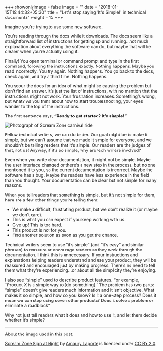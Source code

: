 +++
showonlyimage = false
image = ""
date = "2018-01-15T19:44:32+05:30"
title = "Let's stop saying 'It's Simple!' in technical documents"
weight = 15
+++

Imagine you're trying to use some new software.

<!--more-->

You’re reading through the docs while it downloads. The docs seem like a straightforward list of instructions for getting up and running…not much explanation about everything the software can do, but maybe that will be clearer when you’re actually using it.

Finally! You open terminal or command prompt and type in the first command, following the instructions exactly. Nothing happens. Maybe you read incorrectly. You try again. Nothing happens. You go back to the docs, check again, and try a third time. Nothing happens.

You scour the docs for an idea of what might be causing the problem but don’t find an answer. It’s just the list of instructions, with no mention that the instructions might not work. Your frustration increases. Something’s wrong, but what? As you think about how to start troubleshooting, your eyes wander to the top of the instructions.

The first sentence says, **“Ready to get started? It’s simple!”**

![Photograph of Scream Zone carnival ride](/img/scream_zone.jpg)

Fellow technical writers, we can do better. Our goal might be to make it simple, but we can’t assume that we made it simple for everyone, and we shouldn’t be telling readers that it’s simple. Our readers are the judges of that, not us! Anyway, if it’s so simple, why are tech writers involved?

Even when you write clear documentation, it might not be simple. Maybe the user interface changed or there’s a new step in the process, but no one mentioned it to you, so the current documentation is incorrect. Maybe the software has a bug. Maybe the readers have less experience in the field than you thought. Your documentation can be clear but not simple for many reasons.

When you tell readers that something is simple, but it’s not simple for them, here are a few other things you’re telling them:

- We make a difficult, frustrating product, but we don’t realize it (or maybe we don’t care).
- This is what you can expect if you keep working with us.
- Give up! This is too hard.
- This product is not for you.
- Find another solution as soon as you get the chance.

Technical writers seem to use “it’s simple” (and “it’s easy” and similar phrases) to reassure or encourage readers as they work through the documentation. I think this is unnecessary. If your instructions and explanations helping readers understand and use your product, they will be reassured and encouraged just by making progress. There’s no need to tell them what they’re experiencing…or about all the simplicity they’re enjoying.

I also see “simple” used to describe product features. For example, “Product X is a simple way to [do something].” The problem has two parts: “simple” doesn’t give readers much information and it isn’t objective. What makes it so simple, and how do you know? Is it a one-step process? Does it mean we can stop using seven other products? Does it solve a problem or eliminate a roadblock?

Why not just tell readers what it does and how to use it, and let them decide whether it’s simple?

---

About the image used in this post:

[Scream Zone Sign at Night](https://www.flickr.com/photos/8283439@N04/52568480879) by [Amaury Laporte](https://www.flickr.com/photos/8283439@N04) is licensed under [CC BY 2.0](https://creativecommons.org/licenses/by/2.0/?ref=openverse).


